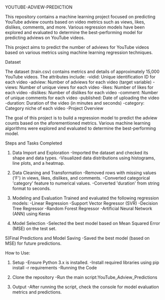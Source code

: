 YOUTUBE-ADVIEW-PREDICTION

 This repository contains a machine learning project focused on predicting YouTube adview counts based on video metrics such as views, likes, dislikes, comments, and more. Various regression models have been explored and evaluated to determine the best-performing model for predicting adviews on YouTube videos.

This project aims to predict the number of adviews for YouTube videos based on various metrics using machine learning regression techniques.

Dataset

The dataset (train.csv) contains metrics and details of approximately 15,000 YouTube videos.
The attributes include:
  -vidid: Unique identification ID for each video
  -adview: Number of adviews for each video (target variable)
  -views: Number of unique views for each video
  -likes: Number of likes for each video
  -dislikes: Number of dislikes for each video
  -comment: Number of unique comments for each video
  -published: Date of uploading the video
  -duration: Duration of the video (in minutes and seconds)
  -category: Category niche of each video
  -Project Overview

The goal of this project is to build a regression model to predict the adview counts based on the aforementioned metrics. Various machine learning algorithms were explored and evaluated to determine the best-performing model.

Steps and Tasks Completed

1) Data Import and Exploration
 -Imported the dataset and checked its shape and data types.
 -Visualized data distributions using histograms, line plots, and a heatmap.

2) Data Cleaning and Transformation
-Removed rows with missing values ('F') in views, likes, dislikes, and comments.
-Converted categorical 'category' feature to numerical values.
-Converted 'duration' from string format to seconds.

3) Modeling and Evaluation
Trained and evaluated the following regression models:
  -Linear Regression
  -Support Vector Regressor (SVR)
  -Decision Tree Regressor
  -Random Forest Regressor
  -Artificial Neural Network (ANN) using Keras
  
4) Model Selection
-Selected the best model based on Mean Squared Error (MSE) on the test set.

5)Final Predictions and Model Saving
-Saved the best model (based on MSE) for future predictions.

How to Use:

1) Setup
-Ensure Python 3.x is installed.
-Install required libraries using pip install -r requirements
-Running the Code

2) Clone the repository 
-Run the main script:YouTube_Adview_Predictions

3) Output
-After running the script, check the console for model evaluation metrics and predictions.
